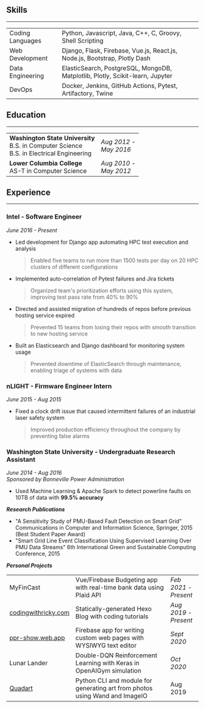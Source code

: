 ## Skills
<hr />
<table>
  <tr>
    <td>Coding Languages</td>
    <td>Python, Javascript, Java, C++, C, Groovy, Shell Scripting</td>
  </tr>
  <tr>
    <td>Web Development</td>
    <td>Django, Flask, Firebase, Vue.js, React.js, Node.js, Bootstrap, Plotly Dash</td>
  </tr>
  <tr>
    <td>Data Engineering</td>
    <td>ElasticSearch, PostgreSQL, MongoDB, Matplotlib, Plotly, Scikit-learn, Jupyter</td>
  </tr>
  <tr>
    <td>DevOps</td>
    <td>Docker, Jenkins, GitHub Actions, Pytest, Artifactory, Twine</td>
  </tr>
</table>

## Education
<hr />

<table>
  <tr>
    <td><b>Washington State University</b><br>B.S. in Computer Science<br>B.S. in Electrical Engineering</td>
    <td><i>Aug 2012 -<br>May 2016</i></td>
  </tr>
  <tr>
    <td><b>Lower Columbia College</b><br>AS-T in Computer Science</td>
    <td><i>Aug 2010 -<br>May 2012</i></td>
  </tr>
</table>

## Experience
<hr />

### Intel - Software Engineer
_June 2016 - Present_
- Led development for Django app automating HPC test execution and analysis
  > Enabled five teams to run more than 1500 tests per day on 20 HPC clusters of different configurations
- Implemented auto-correlation of Pytest failures and Jira tickets
  > Organized team's prioritization efforts using this system, improving test pass rate from 40% to 90%
- Directed and assisted migration of hundreds of repos before previous hosting service expired
  > Prevented 15 teams from losing their repos with smooth transition to new hosting service
- Built an Elasticsearch and Django dashboard for monitoring system usage
  > Prevented downtime of ElasticSearch through maintenance, enabling triage of systems with data

### nLIGHT - Firmware Engineer Intern
_June 2015 - Aug 2015_
- Fixed a clock drift issue that caused intermittent failures of an industrial laser safety system
  > Improved production efficiency throughout the company by preventing false alarms

### Washington State University - Undergraduate Research Assistant
<i>June 2014 - Aug 2016</i><br><i>Sponsored by Bonneville Power Administration</i>
- Used Machine Learning & Apache Spark to detect powerline faults on 10TB of data with **99.5% accuracy**

**_Research Publications_**
- "A Sensitivity Study of PMU-Based Fault Detection on Smart Grid" Communications in Computer and Information Science, Springer, 2015 (Best Student Paper Award)
- "Smart Grid Line Event Classification Using Supervised Learning Over PMU Data Streams" 6th International Green and Sustainable Computing Conference, 2015

**_Personal Projects_**

<table>
  <tr>
    <td>MyFinCast</td>
    <td>Vue/Firebase Budgeting app with real-time bank data using Plaid API</td>
    <td><i>Feb 2021 -<br>Present</i></td>
  </tr>
  <tr>
    <td><a href="https://codingwithricky.com">codingwithricky.com</a></td>
    <td>Statically-generated Hexo Blog with coding tutorials</td>
    <td><i>Aug 2019 -<br>Present</i></td>
  </tr>
  <tr>
    <td><a href="https://ppr-show.web.app">ppr-show.web.app</a></td>
    <td>Firebase app for writing custom web pages with WYSIWYG text editor</td>
    <td><i>Sept 2020</i></td>
  </tr>
  <tr>
    <td>Lunar Lander</td>
    <td>Double-DQN Reinforcement Learning with Keras in OpenAIGym simulation</td>
    <td><i>Oct 2020</i></td>
  </tr>
  <tr>
    <td><a href="https://github.com/ribab/quadart">Quadart</a></td>
    <td>Python CLI and module for generating art from photos using Wand and ImageIO</td>
    <td>Aug 2019</td>
  </tr>
</table>
